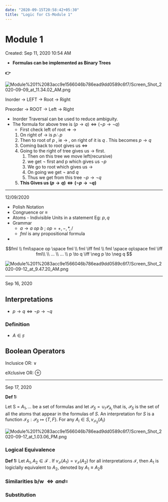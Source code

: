 ```yaml
---
date: "2020-09-15T20:58:42+05:30"
title: "Logic for CS-Module 1"
---
```

# Module 1

Created: Sep 11, 2020 10:54 AM

- **Formulas can be implemented as Binary Trees**

**👉**

![Module%201%2083acc9e1566046b786ead9dd0589c6f7/Screen_Shot_2020-09-09_at_11.34.02_AM.png](https://s3.us-west-2.amazonaws.com/secure.notion-static.com/60d1f413-002c-436f-8e72-84ef8592ac2a/Screen_Shot_2020-09-09_at_11.34.02_AM.png?X-Amz-Algorithm=AWS4-HMAC-SHA256&X-Amz-Credential=AKIAT73L2G45O3KS52Y5%2F20200920%2Fus-west-2%2Fs3%2Faws4_request&X-Amz-Date=20200920T190000Z&X-Amz-Expires=86400&X-Amz-Signature=0bc2c0618837a963fc8e5d8c2c341ce74b6aa33063ef3116256ed2a9a8ea6836&X-Amz-SignedHeaders=host&response-content-disposition=filename%20%3D%22Screen_Shot_2020-09-09_at_11.34.02_AM.png%22)

Inorder → LEFT → Root → Right

Preorder → ROOT → Left → Right

- Inorder Traversal can be used to reduce ambiguity.
- The formula for above tree is  $( p \rightarrow q ) \iff (\neg p \rightarrow \neg q)$
    - First check left of root ⇒ $`\rightarrow`$
    1. On right of $\to$ is $p \therefore p$
    2.  Then to root of $p$ , ie  $\to$ , on right of it is $q$ . This becomes $p \to q$
    3. Coming back to root gives us $\iff$
    4. Going to the right of tree gives us $\to$ first. 
        1. Then on this tree we move left(recursive)
        2. we get $\neg$ first and p which gives us $\neg p$
        3. We go to root which gives us $\to$
        4. On going we get $\neg$  and $q$
        5. Thus we get from this tree $\neg p \to \neg q$
    5. **This Gives us  $(p \to q) \iff (\neg p \to \neg q)$**

---

12/09/2020 

- Polish Notation
- Congruence or  $\equiv$
- Atoms - Indivisible Units in a statement Eg: $p,q$
- Grammar
    - $a \to a\  op\  b$ ; $op = +, -, *, /$
    - $fml$ is any propositional formula
- 

$$fml \\ fml\space op \space fml \\
fml \iff fml \\ fml \space op\space fml \iff fml\\
\\ ...
\\ ... \\
p \to q \iff \neg p \to \neg q
$$

![Module%201%2083acc9e1566046b786ead9dd0589c6f7/Screen_Shot_2020-09-12_at_9.47.20_AM.png](https://s3.us-west-2.amazonaws.com/secure.notion-static.com/51757bdc-4bb4-486a-aabf-396c4bbc1ce4/Screen_Shot_2020-09-12_at_9.47.20_AM.png?X-Amz-Algorithm=AWS4-HMAC-SHA256&X-Amz-Credential=AKIAT73L2G45O3KS52Y5%2F20200920%2Fus-west-2%2Fs3%2Faws4_request&X-Amz-Date=20200920T190146Z&X-Amz-Expires=86400&X-Amz-Signature=6296a338ccb8c0c2f53524769b1ac7d891d3c29fb9fd5eb88459aed7f0c0e1b2&X-Amz-SignedHeaders=host&response-content-disposition=filename%20%3D%22Screen_Shot_2020-09-12_at_9.47.20_AM.png%22)

---

Sep 16, 2020 

## Interpretations

- $p \to q \iff \neg p \to \neg q$

### Definition

- $A \in \digamma$

## Boolean Operators

Inclusice OR: $\lor$

eXclusive OR: $\oplus$

---

Sep 17, 2020 

**Def 1:**

Let S = ${A_1,...}$ be a set of formulas and let $\mathscr{P}_S =\cup_i \mathscr{P}_{A_i}$ that
is, $\mathscr{P}_S$ is the set of all the atoms that appear in the formulas of $S$. An interpretation
for $S$ is a function $\mathscr{I}_S:\mathscr{P}_S\mapsto\{T,F\}$. For any $A_i\in S,v_{\mathscr{I}_S}(A_i)$

![Module%201%2083acc9e1566046b786ead9dd0589c6f7/Screen_Shot_2020-09-17_at_1.03.06_PM.png](https://s3.us-west-2.amazonaws.com/secure.notion-static.com/c472ec75-54de-41c8-b057-845e13d2780e/Screen_Shot_2020-09-17_at_1.03.06_PM.png?X-Amz-Algorithm=AWS4-HMAC-SHA256&X-Amz-Credential=AKIAT73L2G45O3KS52Y5%2F20200920%2Fus-west-2%2Fs3%2Faws4_request&X-Amz-Date=20200920T190358Z&X-Amz-Expires=86400&X-Amz-Signature=9fe9b698f99aece8013430c6ee1b7372b4a9c1076c3cf53b5ff0a1047eaeceea&X-Amz-SignedHeaders=host&response-content-disposition=filename%20%3D%22Screen_Shot_2020-09-17_at_1.03.06_PM.png%22)

### Logical Equivalence

**Def 1:** Let $A_1, A_2 \in \mathscr{F}$ . If $v_\mathscr{I}(A_1) = v_\mathscr{I}(A_2)$ for all interpretations $\mathscr{I}$, then $A_1$ is logiclally equivalent to $A_2$, denoted by $A_1 \equiv A_2$8

### Similarities b/w $\iff and \equiv$

### Substitution